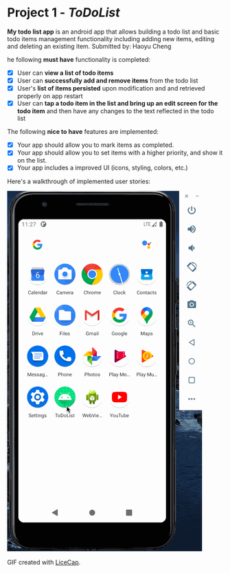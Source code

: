# Project 1 - *ToDoList*
**My todo list app** is an android app that allows building a todo list and basic todo items management functionality including adding new items, editing and deleting an existing item.
Submitted by: Haoyu Cheng

he following **must have** functionality is completed:
* [x] User can **view a list of todo items**
* [x] User can **successfully add and remove items** from the todo list
* [x] User's **list of items persisted** upon modification and and retrieved properly on app restart
* [x] User can **tap a todo item in the list and bring up an edit screen for the todo item** and then have any changes to the text reflected in the todo list

The following **nice to have** features are implemented:
* [x] Your app should allow you to mark items as completed.
* [x] Your app should allow you to set items with a higher priority, and show it on the list.
* [x] Your app includes a improved UI (icons, styling, colors, etc.)

Here's a walkthrough of implemented user stories:

<img src='https://github.com/chengyu2000311/ToDoList/blob/master/VideoWalkThrough.gif' title='VideoWalkThrough' width='' alt='Video Walkthrough' />

GIF created with [LiceCap](http://www.cockos.com/licecap/).
